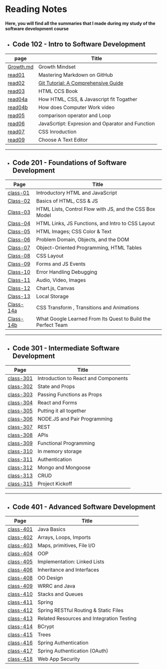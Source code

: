 
# **Reading Notes**

#### Here, you will find all the summaries that I made during my study of the software development course

* ## Code 102 - Intro to Software Development

 | page | Title |
 | -------- | ------ |
 | [Growth.md](https://mohnalkhateeb.github.io/reading-notes-ma/Growth) | Growth Mindset |
 | [read01](https://mohnalkhateeb.github.io/reading-notes-ma/read01) | Mastering Markdown on GitHub |
 | [read02](https://mohnalkhateeb.github.io/reading-notes-ma/read02) | [Git Tutorial: A Comprehensive Guide](https://blog.udemy.com/git-tutorial-a-comprehensive-guide/#7) |
 | [read03](https://mohnalkhateeb.github.io/reading-notes-ma/read03) | HTML CCS Book |
 | [read04a](https://mohnalkhateeb.github.io/reading-notes-ma/read04a) | How HTML, CSS, & Javascript fit Togather |
 | [read04b](https://mohnalkhateeb.github.io/reading-notes-ma/read04b) | How does Computer Work video |
 | [read05](https://mohnalkhateeb.github.io/reading-notes-ma/read05) | comparison operator and Loop |
 | [read06](https://mohnalkhateeb.github.io/reading-notes-ma/read06) | JavaScrtipt: Expresion and Oparator and Function |
 | [read07](https://mohnalkhateeb.github.io/reading-notes-ma/read07) | CSS Inroduction |
 | [read09](https://mohnalkhateeb.github.io/reading-notes-ma/read09) | Choose A Text Editor |

 *********

* ## Code 201 - Foundations of Software Development

 | Page | Title |
 | -------- | ------ |
 | [class-01](https://mohnalkhateeb.github.io/reading-notes-ma/class-01) | Introductory HTML and JavaScript |
 | [Class-02](https://mohnalkhateeb.github.io/reading-notes-ma/class-02)| Basics of HTML, CSS & JS |
 | [Class-03](https://mohnalkhateeb.github.io/reading-notes-ma/class-03) | HTML Lists, Control Flow with JS, and the CSS Box Model |
 | [Class-04](https://mohnalkhateeb.github.io/reading-notes-ma/class-04) | HTML Links, JS Functions, and Intro to CSS Layout |
 | [Class-05](https://mohnalkhateeb.github.io/reading-notes-ma/class-05) | HTML Images; CSS Color & Text |
 | [Class-06](https://mohnalkhateeb.github.io/reading-notes-ma/class-06) | Problem Domain, Objects, and the DOM |
 | [Class-07](https://mohnalkhateeb.github.io/reading-notes-ma/class-07) | Object-Oriented Programming, HTML Tables |
 | [Class-08](https://mohnalkhateeb.github.io/reading-notes-ma/class-08) | CSS Layout |
 | [Class-09](https://mohnalkhateeb.github.io/reading-notes-ma/class-09) | Forms and JS Events |
 | [Class-10](https://mohnalkhateeb.github.io/reading-notes-ma/class-10) | Error Handling Debugging |
 | [Class-11](https://mohnalkhateeb.github.io/reading-notes-ma/class-11) | Audio, Video, Images |
 | [Class-12](https://mohnalkhateeb.github.io/reading-notes-ma/class-12) | Chart.js, Canvas |
 | [Class-13](https://mohnalkhateeb.github.io/reading-notes-ma/class-13) | Local Storage |
 | [Class-14a](https://mohnalkhateeb.github.io/reading-notes-ma/class-14a) | CSS Transform , Transitions and Animations |
 | [Class-14b](https://mohnalkhateeb.github.io/reading-notes-ma/class-14b) | What Google Learned From Its Quest to Build the Perfect Team |

 *********

* ## Code 301 - Intermediate Software Development

 | Page | Title |
 | -------- | ------ |
 | [class-301](https://mohnalkhateeb.github.io/reading-notes-ma/class-301) | Introduction to React and Components |
 | [class-302](https://mohnalkhateeb.github.io/reading-notes-ma/class-302) | State and Props |
 | [class-303](https://mohnalkhateeb.github.io/reading-notes-ma/class-303) | Passing Functions as Props |
 | [class-304](https://mohnalkhateeb.github.io/reading-notes-ma/class-304) | React and Forms |
 | [class-305](https://mohnalkhateeb.github.io/reading-notes-ma/class-305) | Putting it all together |
 | [class-306](https://mohnalkhateeb.github.io/reading-notes-ma/class-306) | NODE.JS and Pair Programming |
 | [class-307](https://mohnalkhateeb.github.io/reading-notes-ma/class-307) | REST |
 | [class-308](https://mohnalkhateeb.github.io/reading-notes-ma/class-308) |  APIs | 
 | [class-309](https://mohnalkhateeb.github.io/reading-notes-ma/class-309) |  Functional Programming |
 | [class-310](https://mohnalkhateeb.github.io/reading-notes-ma/class-310) |  In memory storage |
 | [class-311](https://mohnalkhateeb.github.io/reading-notes-ma/class-311) |  Authentication |
 | [class-312](https://mohnalkhateeb.github.io/reading-notes-ma/class-312) |  Mongo and Mongoose |
 | [class-313](https://mohnalkhateeb.github.io/reading-notes-ma/class-313) | CRUD |
 | [class-315](https://mohnalkhateeb.github.io/reading-notes-ma/class-315) | Project Kickoff |

*********

* ## Code 401 - Advanced Software Development

 | Page | Title |
 | -------- | ------ |
 | [class-401](https://mohnalkhateeb.github.io/reading-notes-ma/class-401) | Java Basics |
 | [class-402](https://mohnalkhateeb.github.io/reading-notes-ma/class-402) | Arrays, Loops, Imports |
 | [class-403](https://mohnalkhateeb.github.io/reading-notes-ma/class-403) |  Maps, primitives, File I/O |
 | [class-404](https://mohnalkhateeb.github.io/reading-notes-ma/class-404) |  OOP |
 | [class-405](https://mohnalkhateeb.github.io/reading-notes-ma/class-405) | Implementation: Linked Lists |
 | [class-406](https://mohnalkhateeb.github.io/reading-notes-ma/class-406) |  Inheritance and Interfaces |
 [class-408](https://mohnalkhateeb.github.io/reading-notes-ma/class-408) |  OO Design |
 [class-409](https://mohnalkhateeb.github.io/reading-notes-ma/class-409) |  WRRC and Java |
 [class-410](https://mohnalkhateeb.github.io/reading-notes-ma/class-410) |  Stacks and Queues |
 [class-411](https://mohnalkhateeb.github.io/reading-notes-ma/class-411) |  Spring |
 [class-412](https://mohnalkhateeb.github.io/reading-notes-ma/class-412) |  Spring RESTful Routing & Static Files |
 [class-413](https://mohnalkhateeb.github.io/reading-notes-ma/class-413) |  Related Resources and Integration Testing |
 [class-414](https://mohnalkhateeb.github.io/reading-notes-ma/class-414) |  BCrypt |
 [class-415](https://mohnalkhateeb.github.io/reading-notes-ma/class-415) |  Trees |
 [class-416](https://mohnalkhateeb.github.io/reading-notes-ma/class-416) |  Spring Authentication |
 [class-417](https://mohnalkhateeb.github.io/reading-notes-ma/class-417) |  Spring Authentication (OAuth) |
 [class-418](https://mohnalkhateeb.github.io/reading-notes-ma/class-418) |  Web App Security |
  


